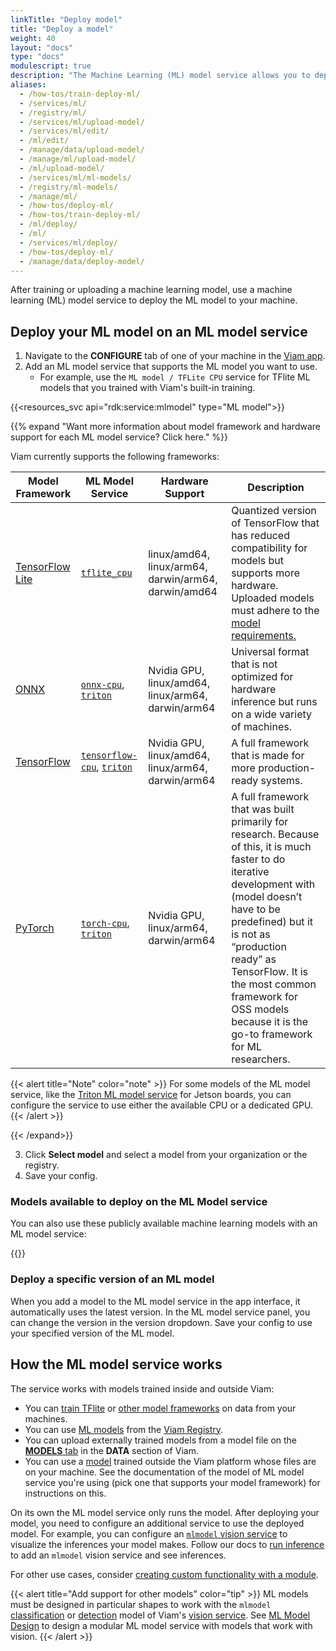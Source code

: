 ```yaml
---
linkTitle: "Deploy model"
title: "Deploy a model"
weight: 40
layout: "docs"
type: "docs"
modulescript: true
description: "The Machine Learning (ML) model service allows you to deploy machine learning models to your machine."
aliases:
  - /how-tos/train-deploy-ml/
  - /services/ml/
  - /registry/ml/
  - /services/ml/upload-model/
  - /services/ml/edit/
  - /ml/edit/
  - /manage/data/upload-model/
  - /manage/ml/upload-model/
  - /ml/upload-model/
  - /services/ml/ml-models/
  - /registry/ml-models/
  - /manage/ml/
  - /how-tos/deploy-ml/
  - /how-tos/train-deploy-ml/
  - /ml/deploy/
  - /ml/
  - /services/ml/deploy/
  - /how-tos/deploy-ml/
  - /manage/data/deploy-model/
---
```


After training or uploading a machine learning model, use a machine learning (ML) model service to deploy the ML model to your machine.

## Deploy your ML model on an ML model service

1. Navigate to the **CONFIGURE** tab of one of your machine in the [Viam app](https://app.viam.com).
2. Add an ML model service that supports the ML model you want to use.
   - For example, use the `ML model / TFLite CPU` service for TFlite ML models that you trained with Viam's built-in training.

{{<resources_svc api="rdk:service:mlmodel" type="ML model">}}

{{% expand "Want more information about model framework and hardware support for each ML model service? Click here." %}}

Viam currently supports the following frameworks:

<!-- prettier-ignore -->
| Model Framework | ML Model Service | Hardware Support | Description |
| --------------- | --------------- | ------------------- | ----------- |
| [TensorFlow Lite](https://www.tensorflow.org/lite) | [`tflite_cpu`](https://github.com/viam-modules/mlmodel-tflite) | linux/amd64, linux/arm64, darwin/arm64, darwin/amd64 | Quantized version of TensorFlow that has reduced compatibility for models but supports more hardware. Uploaded models must adhere to the [model requirements.](https://github.com/viam-modules/mlmodel-tflite) |
| [ONNX](https://onnx.ai/) | [`onnx-cpu`](https://github.com/viam-labs/onnx-cpu), [`triton`](https://github.com/viamrobotics/viam-mlmodelservice-triton) |  Nvidia GPU, linux/amd64, linux/arm64, darwin/arm64 | Universal format that is not optimized for hardware inference but runs on a wide variety of machines. |
| [TensorFlow](https://www.tensorflow.org/) | [`tensorflow-cpu`](https://github.com/viam-modules/tensorflow-cpu), [`triton`](https://github.com/viamrobotics/viam-mlmodelservice-triton) | Nvidia GPU, linux/amd64, linux/arm64, darwin/arm64 | A full framework that is made for more production-ready systems. |
| [PyTorch](https://pytorch.org/) | [`torch-cpu`](https://github.com/viam-modules/torch), [`triton`](https://github.com/viamrobotics/viam-mlmodelservice-triton) | Nvidia GPU, linux/arm64, darwin/arm64 | A full framework that was built primarily for research. Because of this, it is much faster to do iterative development with (model doesn’t have to be predefined) but it is not as “production ready” as TensorFlow. It is the most common framework for OSS models because it is the go-to framework for ML researchers. |

{{< alert title="Note" color="note" >}}
For some models of the ML model service, like the [Triton ML model service](https://github.com/viamrobotics/viam-mlmodelservice-triton/) for Jetson boards, you can configure the service to use either the available CPU or a dedicated GPU.
{{< /alert >}}

{{< /expand>}}

3. Click **Select model** and select a model from your organization or the registry.
4. Save your config.

### Models available to deploy on the ML Model service

You can also use these publicly available machine learning models with an ML model service:

{{<mlmodels>}}

### Deploy a specific version of an ML model

When you add a model to the ML model service in the app interface, it automatically uses the latest version.
In the ML model service panel, you can change the version in the version dropdown.
Save your config to use your specified version of the ML model.

## How the ML model service works

The service works with models trained inside and outside Viam:

- You can [train TFlite](/data-ai/ai/train-tflite/) or [other model frameworks](/data-ai/ai/train/) on data from your machines.
- You can use [ML models](https://app.viam.com/registry?type=ML+Model) from the [Viam Registry](https://app.viam.com/registry).
- You can upload externally trained models from a model file on the [**MODELS** tab](https://app.viam.com/models) in the **DATA** section of Viam.
- You can use a [model](/data-ai/ai/deploy/#deploy-your-ml-model-on-an-ml-model-service) trained outside the Viam platform whose files are on your machine. See the documentation of the model of ML model service you're using (pick one that supports your model framework) for instructions on this.

On its own the ML model service only runs the model.
After deploying your model, you need to configure an additional service to use the deployed model.
For example, you can configure an [`mlmodel` vision service](/operate/reference/services/vision/) to visualize the inferences your model makes.
Follow our docs to [run inference](/data-ai/ai/run-inference/) to add an `mlmodel` vision service and see inferences.

For other use cases, consider [creating custom functionality with a module](/operate/get-started/other-hardware/create-module/).

{{< alert title="Add support for other models" color="tip" >}}
ML models must be designed in particular shapes to work with the `mlmodel` [classification](/operate/reference/services/vision/mlmodel/) or [detection](/operate/reference/services/vision/mlmodel/) model of Viam's [vision service](/operate/reference/services/vision/).
See [ML Model Design](/data-ai/reference/mlmodel-design/) to design a modular ML model service with models that work with vision.
{{< /alert >}}
